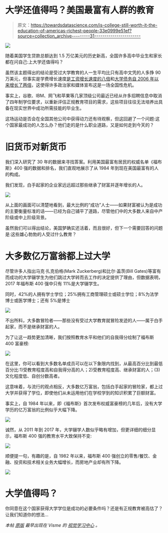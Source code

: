 # 大学还值得吗？美国最富有人群的教育

> 原文：<https://towardsdatascience.com/is-college-still-worth-it-the-education-of-americas-richest-people-33e0999e51ef?source=collection_archive---------31----------------------->

![](img/34c2b3ac6bec5dadbd93602d6fee205d.png)

随着美国学生贷款总额达到 1.5 万亿美元的历史新高，全国许多高中毕业生和家长都在问自己:上大学还值得吗？

虽然该主题得出的结论是受过大学教育的人一生平均比只有高中文凭的人多挣 90 万美元，但事实是学费增长速度[是工资增长速度的八倍](https://www.forbes.com/sites/camilomaldonado/2018/07/24/price-of-college-increasing-almost-8-times-faster-than-wages/#72f5333e66c1)和[大学债务自 2006 年以来增长了两倍](https://www.nbcnews.com/politics/2020-election/massive-student-debt-piling-so-are-candidates-solutions-n987741)，这使得许多政治家和媒体宣布这是一场全国性危机。

事实上，谷歌、IBM、网飞和苹果等几家顶级公司最近已经从许多招聘信息中取消了四年制学位要求，以重新评估正规教育项目的需求，这些项目往往无法培养出具备在现实世界中成功所需技能的毕业生。

这场运动是否会在全国其他公司中获得动力还有待观察，但这回避了一个问题:这个国家最成功的人怎么办？他们走的是什么职业道路，又是如何走到今天的？

# 旧货币对新货币

我们深入研究了 30 年的数据来寻找答案。利用美国最富有居民的权威名单《福布斯》400 强的数据和排名，我们直观地展示了从 1984 年到现在美国最富有的人的构成。

我们发现，白手起家的企业家远远超过那些继承了财富并逐年增长的人。

![](img/9d602497b0f0356040dcae8509a2e580.png)

从上面的画面可以清楚地看到，最大比例的“成功”人士——如果财富被认为是成功的主要衡量标准的话——已经为自己铺平了道路，尽管他们中的大多数人来自中产阶级或中上阶级背景。

虽然我们可以得出结论，美国梦确实还活着，而且很好，但下一个需要回答的问题是:这些雄心勃勃的人受过什么教育？

# 大多数亿万富翁都上过大学

尽管许多人指出马克·扎克伯格(Mark Zuckerberg)和比尔·盖茨(Bill Gates)等富有而成功的大学辍学生为他们跳过大学转而去工作的决定提供了理由，但数据表明，2017 年福布斯 400 强中只有 11%是大学辍学生。

同时，42%的人拥有学士学位；25%拥有工商管理硕士或硕士学位；8%为法学博士或医学博士；还有 5%是博士

![](img/c89a7f4da8fd4fa33e65dbb42d7dddc1.png)

不出所料，大多数冒险者——那些没有受过大学教育就冒险发迹的人——属于白手起家，而不是继承财富的人。

为了让这一趋势更加清晰，我们按照教育水平和他们的自我得分绘制了福布斯 400 富豪榜:

![](img/28a47691b15766cc57a983cf2f22a9c3.png)

在这里，你可以看到大多数名单成员可以在以下象限内找到，从最高百分比到最低百分比:1)受教育程度高和自我得分高的人；2)受教育程度高、继承财富的人；(3)文化程度低、自创分数高者。

这意味着，与流行的观点相反，大多数亿万富翁，包括白手起家的冒险家，都上过大学并获得了学位，即使他们从未运用他们在学校学到的知识积累了巨额财富。

事实上，自 1984 年以来，即《福布斯》首次发布权威富豪榜的几年后，没有大学学历的亿万富翁的比例似乎大幅下降。

![](img/29d2c0529783c624e1f02302ee39ce85.png)

诚然，从 2011 年到 2017 年，大学辍学人数似乎略有增加，但更详细的细分显示，福布斯 400 强的教育水平大致保持不变:

![](img/fdc86c8ec03ae6677087fc8aa829749a.png)

顺便提一句，有趣的是，自 1982 年以来，福布斯 400 强创立的零售/餐饮、金融、投资和技术相关业务大幅增长，而房地产业却有所下降。

![](img/6241e18047b87ddab0bf15cb3d33693f.png)

# 大学值得吗？

你同意在这个国家获得大学学位是成功的必要条件吗？还是有正规教育被高估了？让我们知道你的想法…

*本帖* [*原版*](https://visme.co/blog/is-college-worth-it/) *最早出现在 Visme 的* [*视觉学习中心*](http://blog.visme.co/) *。*
